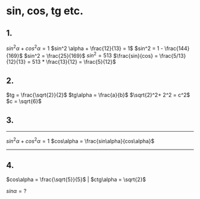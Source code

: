 # sin, cos, tg etc.

## 1.

$sin^2 \alpha + cos^2 \alpha = 1$
$sin^2 \alpha + \frac{12}{13} = 1$
$sin^2 = 1 - \frac{144}{169}$
$sin^2 = \frac{25}{169}$
$sin^2 = {5}{13}$
$\frac{sin}{cos} = \frac{5/13}{12}{13} = 513 * \frac{13}{12} = \frac{5}{12}$

## 2.

$tg = \frac{\sqrt{2}}{2}$
$tg\alpha = \frac{a}{b}$
$\sqrt{2}^2+ 2^2 = c^2$
$c = \sqrt{6}$

## 3.

---

$sin^2\alpha + cos^2\alpha = 1$
$cos\alpha = \frac{sin\alpha}{cos\alpha}$

---

## 4.

$cos\alpha = \frac{\sqrt{5}}{5}$ | $ctg\alpha = \sqrt{2}$

$sin\alpha = ?$



